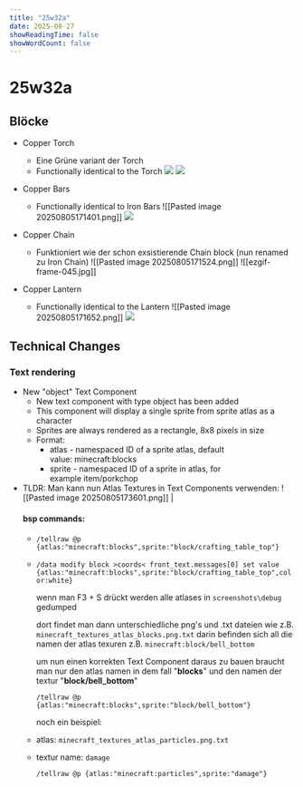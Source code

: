 ```yaml
---
title: "25w32a"
date: 2025-08-27
showReadingTime: false
showWordCount: false
---
```


# 25w32a

## Blöcke
  
- Copper Torch
      
    - Eine Grüne variant der Torch 
    - Functionally identical to the Torch 
      ![](/vinc-custom-changelog.github.io/images/25w32a/2025-08-05_17.12.36.png)
     ![](/vinc-custom-changelog.github.io/images/25w32a/ezgif-frame-011.jpg)


- Copper Bars
      
    - Functionally identical to Iron Bars
      ![[Pasted image 20250805171401.png]]
      ![](/vinc-custom-changelog.github.io/images/25w32a/ezgif-frame-001.jpg)


- Copper Chain
      
    - Funktioniert wie der schon exsistierende Chain block (nun renamed zu Iron Chain)
      ![[Pasted image 20250805171524.png]]
      ![[ezgif-frame-045.jpg]]


- Copper Lantern
      
    - Functionally identical to the Lantern
     ![[Pasted image 20250805171652.png]]
     ![](/vinc-custom-changelog.github.io/images/25w32a/ezgif-frame-024.jpg)


## Technical Changes
  
  ### Text rendering
  
  - New "object" Text Component
    - New text component with type object has been added
    - This component will display a single sprite from sprite atlas as a character
    - Sprites are always rendered as a rectangle, 8x8 pixels in size
    - Format:
      - atlas - namespaced ID of a sprite atlas, default value: minecraft:blocks
      - sprite - namespaced ID of a sprite in atlas, for example item/porkchop
 - 
   TLDR: Man kann nun Atlas Textures in Text Components verwenden:
   ![[Pasted image 20250805173601.png]]
   |
   #### bsp commands:
     - `/tellraw @p {atlas:"minecraft:blocks",sprite:"block/crafting_table_top"}`
     
     - `/data modify block >coords< front_text.messages[0] set value {atlas:"minecraft:blocks",sprite:"block/crafting_table_top",color:white}`
       
       wenn man F3 + S drückt werden alle atlases in ```screenshots\debug```
       gedumped 
       
       dort findet man dann unterschiedliche png's und .txt dateien wie z.B. ```minecraft_textures_atlas_blocks.png.txt``` darin befinden sich all die namen der atlas texuren z.B. ```minecraft:block/bell_bottom```
       
       um nun einen korrekten Text Component daraus zu bauen braucht man nur den atlas namen in dem fall "**blocks**" und den namen der textur "**block/bell_bottom**"
         
         `/tellraw @p {atlas:"minecraft:blocks",sprite:"block/bell_bottom"}`
       
       noch ein beispiel:
      - atlas:  `minecraft_textures_atlas_particles.png.txt`
      - textur name: `damage`
         
         `/tellraw @p {atlas:"minecraft:particles",sprite:"damage"}`